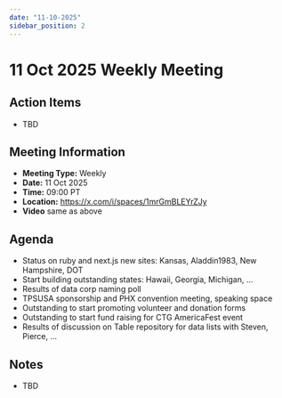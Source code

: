```yaml
---
date: "11-10-2025"
sidebar_position: 2
---
```


# 11 Oct 2025 Weekly Meeting

## Action Items

- TBD

## Meeting Information

- **Meeting Type:** Weekly
- **Date:**  11 Oct 2025
- **Time:** 09:00 PT
- **Location:** https://x.com/i/spaces/1mrGmBLEYrZJy
- **Video** same as above

## Agenda

- Status on ruby and next.js new sites: Kansas, Aladdin1983, New Hampshire, DOT
- Start building outstanding states: Hawaii, Georgia, Michigan, ...
- Results of data corp naming poll
- TPSUSA sponsorship and PHX convention meeting, speaking space
- Outstanding to start promoting volunteer and donation forms
- Outstanding to start fund raising for CTG AmericaFest event
- Results of discussion on Table repository for data lists with Steven, Pierce, ...

## Notes

- TBD
